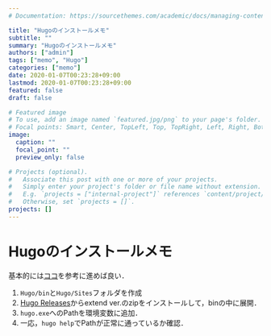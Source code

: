 ```yaml
---
# Documentation: https://sourcethemes.com/academic/docs/managing-content/

title: "Hugoのインストールメモ"
subtitle: ""
summary: "Hugoのインストールメモ"
authors: ["admin"]
tags: ["memo", "Hugo"]
categories: ["memo"]
date: 2020-01-07T00:23:28+09:00
lastmod: 2020-01-07T00:23:28+09:00
featured: false
draft: false

# Featured image
# To use, add an image named `featured.jpg/png` to your page's folder.
# Focal points: Smart, Center, TopLeft, Top, TopRight, Left, Right, BottomLeft, Bottom, BottomRight.
image:
  caption: ""
  focal_point: ""
  preview_only: false

# Projects (optional).
#   Associate this post with one or more of your projects.
#   Simply enter your project's folder or file name without extension.
#   E.g. `projects = ["internal-project"]` references `content/project/deep-learning/index.md`.
#   Otherwise, set `projects = []`.
projects: []
---
```


# Hugoのインストールメモ

基本的には[ココ](https://gohugo.io/getting-started/installing/#windows)を参考に進めば良い．

1. `Hugo/bin`と`Hugo/Sites`フォルダを作成
1. [Hugo Releases](https://github.com/gohugoio/hugo/releases)からextend ver.のzipをインストールして，binの中に展開．
1. `hugo.exe`へのPathを環境変数に追加．
1. 一応，`hugo help`でPathが正常に通っているか確認．